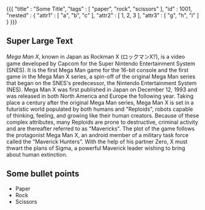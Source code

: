 {{{
  "title" : "Some Title",
  "tags"  : [ "paper", "rock", "scissors" ],
  "id"    : 1001,
  "nested" : {
    "attr1" : [ "a", "b", "c" ],
    "attr2" : [ 1, 2, 3 ],
    "attr3" : [ "g", "h", "i" ]
  }
}}}

Super Large Text
---
*Mega Man X*, known in Japan as Rockman X (ロックマンX?), is a video game developed by Capcom for the Super Nintendo Entertainment System (SNES). It is the first Mega Man game for the 16-bit console and the first game in the Mega Man X series, a spin-off of the original Mega Man series that began on the SNES's predecessor, the Nintendo Entertainment System (NES). Mega Man X was first published in Japan on December 12, 1993 and was released in both North America and Europe the following year. Taking place a century after the original Mega Man series, Mega Man X is set in a futuristic world populated by both humans and "Reploids", robots capable of thinking, feeling, and growing like their human creators. Because of these complex attributes, many Reploids are prone to destructive, criminal activity and are thereafter referred to as "Mavericks". The plot of the game follows the protagonist Mega Man X, an android member of a military task force called the "Maverick Hunters". With the help of his partner Zero, X must thwart the plans of Sigma, a powerful Maverick leader wishing to bring about human extinction.

Some bullet points
---
* Paper
* Rock
* Scissors
